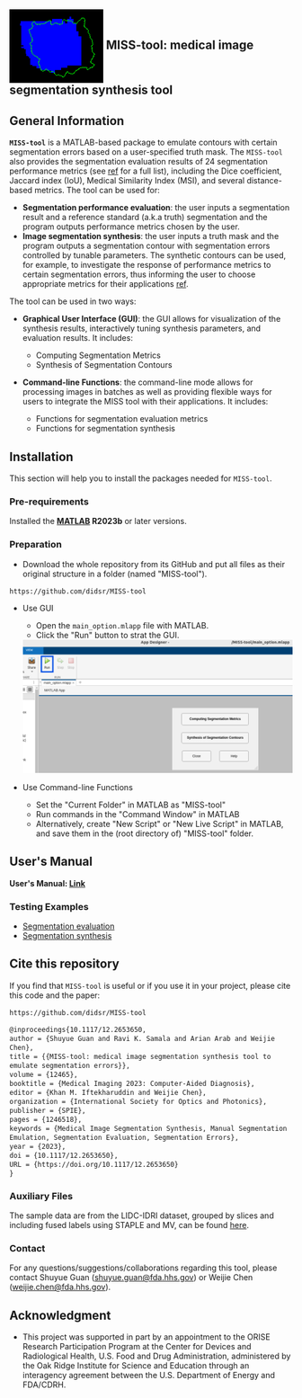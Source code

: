 <h2><img align="center" src="img/fp_img.png"> MISS-tool: medical image segmentation synthesis tool</h2>

## General Information
**`MISS-tool`** is a MATLAB-based package to emulate contours with certain segmentation errors based on a user-specified truth mask. The `MISS-tool` also provides the segmentation evaluation results of 24 segmentation performance metrics (see [ref](https://didsr.github.io/MISS-tool/Medical%20Image%20Segmentation%20Synthesis%20(MISS)%20Tool%20User%20Guide.html#_Toc184645958:~:text=A%20struct%20data%20includes%2024%20indexes%20of%20segmentation%20evaluation%20metrics) for a full list), including the Dice coefficient, Jaccard index (IoU), Medical Similarity Index (MSI), and several distance-based metrics. The tool can be used for:
* **Segmentation performance evaluation**: the user inputs a segmentation result and a reference standard (a.k.a truth) segmentation and the program outputs performance metrics chosen by the user. 
* **Image segmentation synthesis**: the user inputs a truth mask and the program outputs a segmentation contour with segmentation errors controlled by tunable parameters. The synthetic contours can be used, for example, to investigate the response of performance metrics to certain segmentation errors, thus informing the user to choose appropriate metrics for their applications [ref](http://dx.doi.org/10.1109/AIPR57179.2022.10092203).
  
The tool can be used in two ways: 

* **Graphical User Interface (GUI)**: the GUI allows for visualization of the synthesis results, interactively tuning synthesis parameters, and evaluation results. It includes:
  - Computing Segmentation Metrics
  - Synthesis of Segmentation Contours

* **Command-line Functions**: the command-line mode allows for processing images in batches as well as providing flexible ways for users to integrate the MISS tool with their applications. It includes:
  - Functions for segmentation evaluation metrics
  - Functions for segmentation synthesis

## Installation
This section will help you to install the packages needed for `MISS-tool`.


### Pre-requirements
Installed the **[MATLAB](https://www.mathworks.com/products/matlab.html) R2023b** or later versions.

### Preparation

* Download the whole repository from its GitHub and put all files as their original structure in a folder (named "MISS-tool").
```
https://github.com/didsr/MISS-tool
```

* Use GUI
  - Open the `main_option.mlapp` file with MATLAB.
  - Click the "Run" button to strat the GUI.
  <img src="img/Run GUI.png" width="800"/>
  
* Use Command-line Functions
  - Set the "Current Folder" in MATLAB as "MISS-tool"
  - Run commands in the "Command Window" in MATLAB
  - Alternatively, create "New Script" or "New Live Script" in MATLAB, and save them in the (root directory of) "MISS-tool" folder.

## User's Manual
**User's Manual: [Link](https://didsr.github.io/MISS-tool/Medical%20Image%20Segmentation%20Synthesis%20(MISS)%20Tool%20User%20Guide.html)**

### Testing Examples

* [Segmentation evaluation](https://didsr.github.io/MISS-tool/Medical%20Image%20Segmentation%20Synthesis%20(MISS)%20Tool%20User%20Guide.html#_Toc184645965)
* [Segmentation synthesis](https://didsr.github.io/MISS-tool/Medical%20Image%20Segmentation%20Synthesis%20(MISS)%20Tool%20User%20Guide.html#_Toc184645968)



## Cite this repository

If you find that `MISS-tool` is useful or if you use it in your project, please cite this code and the paper:


```
https://github.com/didsr/MISS-tool
```

```
@inproceedings{10.1117/12.2653650,
author = {Shuyue Guan and Ravi K. Samala and Arian Arab and Weijie Chen},
title = {{MISS-tool: medical image segmentation synthesis tool to emulate segmentation errors}},
volume = {12465},
booktitle = {Medical Imaging 2023: Computer-Aided Diagnosis},
editor = {Khan M. Iftekharuddin and Weijie Chen},
organization = {International Society for Optics and Photonics},
publisher = {SPIE},
pages = {1246518},
keywords = {Medical Image Segmentation Synthesis, Manual Segmentation Emulation, Segmentation Evaluation, Segmentation Errors},
year = {2023},
doi = {10.1117/12.2653650},
URL = {https://doi.org/10.1117/12.2653650}
}
```

### Auxiliary Files

The sample data are from the LIDC-IDRI dataset, grouped by slices and including fused labels using STAPLE and MV, can be found [here](https://www.kaggle.com/datasets/shuyueg/lidc-idri-byslices).

### Contact
For any questions/suggestions/collaborations regarding this tool, please contact Shuyue Guan (shuyue.guan@fda.hhs.gov) or Weijie Chen (weijie.chen@fda.hhs.gov).

## Acknowledgment 
* This project was supported in part by an appointment to the ORISE Research Participation Program at the Center for Devices and Radiological Health, U.S. Food and Drug Administration, administered by the Oak Ridge Institute for Science and Education through an interagency agreement between the U.S. Department of Energy and FDA/CDRH.

